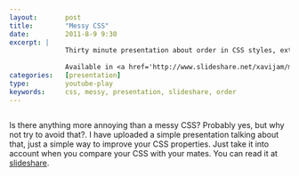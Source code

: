 ```yaml
---
layout:       post
title:        "Messy CSS"
date:         2011-8-9 9:30
excerpt: |
              Thirty minute presentation about order in CSS styles, extremely important in development teams.
              
              Available in <a href='http://www.slideshare.net/xavijam/messy-css'>slideshare</a>.
categories:   [presentation]
type:         youtube-play 
keywords:     css, messy, presentation, slideshare, order
---
```


<div class="columns">
  <div class="columns-content">
    <p>Is there anything more annoying than a messy CSS? Probably yes, but why not try to avoid that?.
    I have uploaded a simple presentation talking about that, just a simple way to improve your CSS properties.
    Just take it into account when you compare your CSS with your mates.
    You can read it at <a href="http://www.slideshare.net/xavijam/messy-css" title="messy-css">slideshare</a>.
    </p>
  </div>
</div>